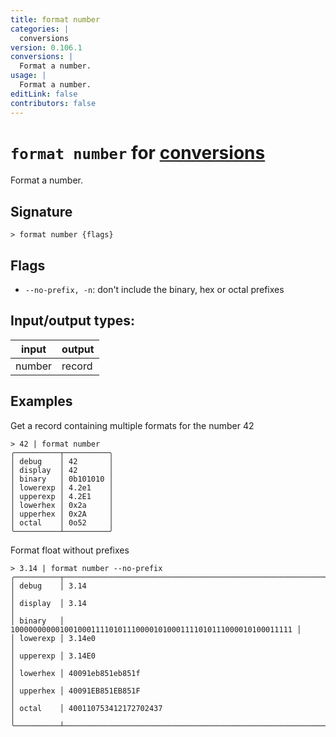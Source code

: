 ```yaml
---
title: format number
categories: |
  conversions
version: 0.106.1
conversions: |
  Format a number.
usage: |
  Format a number.
editLink: false
contributors: false
---
```

<!-- This file is automatically generated. Please edit the command in https://github.com/nushell/nushell instead. -->

# `format number` for [conversions](/commands/categories/conversions.md)

<div class='command-title'>Format a number.</div>

## Signature

```> format number {flags} ```

## Flags

 -  `--no-prefix, -n`: don't include the binary, hex or octal prefixes


## Input/output types:

| input  | output |
| ------ | ------ |
| number | record |
## Examples

Get a record containing multiple formats for the number 42
```nu
> 42 | format number
╭──────────┬──────────╮
│ debug    │ 42       │
│ display  │ 42       │
│ binary   │ 0b101010 │
│ lowerexp │ 4.2e1    │
│ upperexp │ 4.2E1    │
│ lowerhex │ 0x2a     │
│ upperhex │ 0x2A     │
│ octal    │ 0o52     │
╰──────────┴──────────╯
```

Format float without prefixes
```nu
> 3.14 | format number --no-prefix
╭──────────┬─────────────────────────────────────────────────────────────────╮
│ debug    │ 3.14                                                            │
│ display  │ 3.14                                                            │
│ binary   │ 100000000001001000111101011100001010001111010111000010100011111 │
│ lowerexp │ 3.14e0                                                          │
│ upperexp │ 3.14E0                                                          │
│ lowerhex │ 40091eb851eb851f                                                │
│ upperhex │ 40091EB851EB851F                                                │
│ octal    │ 400110753412172702437                                           │
╰──────────┴─────────────────────────────────────────────────────────────────╯
```
